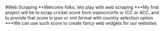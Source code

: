 #Web Scraping
**Welcome folks, lets play with web scraping
***My frist project will be to scrap cricket score from espncricinfo or ICC or ACC, and to provide that score in json or xml format with country selection option 
***We can use such score to create fancy web widgets for our websites 
